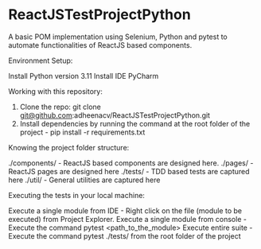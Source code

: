 # ReactJSTestProjectPython

A basic POM implementation using Selenium, Python and pytest to automate functionalities of ReactJS based components.

Environment Setup:

Install Python version 3.11
Install IDE PyCharm

Working with this repository:

1. Clone the repo: git clone git@github.com:adheenacv/ReactJSTestProjectPython.git
2. Install dependencies by running the command at the root folder of the project - pip install -r requirements.txt

Knowing the project folder structure:

./components/ - ReactJS based components are designed here.
./pages/ - ReactJS pages are designed here
./tests/ - TDD based tests are captured here
./util/ - General utilities are captured here

Executing the tests in your local machine:

Execute a single module from IDE - Right click on the file (module to be executed) from Project Explorer. 
Execute a single module from console - Execute the command pytest <path_to_the_module>
Execute entire suite - Execute the command pytest ./tests/ from the root folder of the project

